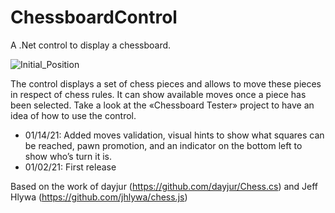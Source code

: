 # ChessboardControl
A .Net control to display a chessboard.

![Initial_Position](/Screenshots/Sicilian_Defense.gif)

The control displays a set of chess pieces and allows to move these pieces in respect of chess rules. It can show available moves once a piece has been selected. Take a look at the «Chessboard Tester» project to have an idea of how to use the control.

* 01/14/21: Added moves validation, visual hints to show what squares can be reached, pawn promotion, and an indicator on the bottom left to show who’s turn it is.
* 01/02/21: First release


Based on the work of dayjur (https://github.com/dayjur/Chess.cs) and Jeff Hlywa (https://github.com/jhlywa/chess.js)
